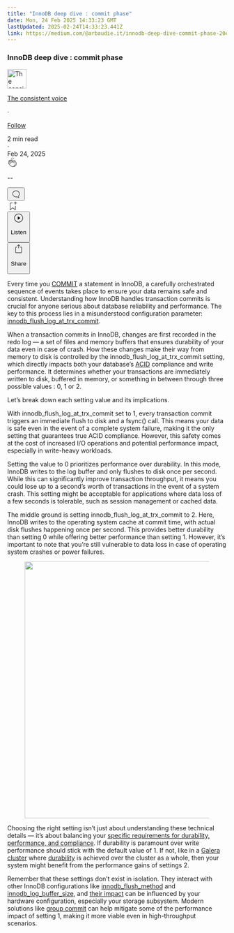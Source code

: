 ```yaml
---
title: "InnoDB deep dive : commit phase"
date: Mon, 24 Feb 2025 14:33:23 GMT
lastUpdated: 2025-02-24T14:33:23.441Z
link: https://medium.com/@arbaudie.it/innodb-deep-dive-commit-phase-20e9022e98d5?source=rss-c779d007e7fe------2
---
```


<article><div class="l"><div class="l"><span class="l"></span><section><div><div class="fs gi gj gk gl gm"></div><div class="gn go gp gq gr"><div class="ab cb"><div class="ci bh fz ga gb gc"><div><h1 class="pw-post-title gs gt gu bf gv gw gx gy gz ha hb hc hd he hf hg hh hi hj hk hl hm hn ho hp hq hr hs ht hu bk" data-testid="storyTitle" id="663f">InnoDB deep dive : commit phase</h1><div><div class="speechify-ignore ab cp"><div class="speechify-ignore bh l"><div class="hv hw hx hy hz ab"><div><div class="ab ia"><div><div aria-hidden="false" class="bm"><a href="/@arbaudie.it?source=post_page---byline--20e9022e98d5---------------------------------------" rel="noopener follow"><div class="l ib ic by id ie"><div class="l fj"><img alt="The consistent voice" class="l fd by dd de cx" data-testid="authorPhoto" height="44" loading="lazy" src="https://miro.medium.com/v2/da:true/resize:fill:88:88/0*7vBG_L_kSIeOh095" width="44"/><div class="if by l dd de fs n ig ft"></div></div></div></a></div></div></div></div><div class="bn bh l"><div class="ab"><div style="flex:1"><span class="bf b bg z bk"><div class="ih ab q"><div class="ab q ii"><div class="ab q"><div><div aria-hidden="false" class="bm"><p class="bf b ij ik bk"><a class="af ag ah ai aj ak al am an ao ap aq ar il" data-testid="authorName" href="/@arbaudie.it?source=post_page---byline--20e9022e98d5---------------------------------------" rel="noopener follow">The consistent voice</a></p></div></div></div><span aria-hidden="true" class="im in"><span class="bf b bg z bk">·</span></span><p class="bf b ij ik bk"><span><a class="af ag ah ai aj ak al am an ao ap aq ar io" href="/m/signin?actionUrl=https%3A%2F%2Fmedium.com%2F_%2Fsubscribe%2Fuser%2Fc779d007e7fe&amp;operation=register&amp;redirect=https%3A%2F%2Fmedium.com%2F%40arbaudie.it%2Finnodb-deep-dive-commit-phase-20e9022e98d5&amp;user=The+consistent+voice&amp;userId=c779d007e7fe&amp;source=post_page-c779d007e7fe--byline--20e9022e98d5---------------------post_header------------------" rel="noopener follow">Follow</a></span></p></div></div></span></div></div><div class="l ip"><span class="bf b bg z du"><div class="ab cn iq ir is"><span class="bf b bg z du"><div class="ab ae"><span data-testid="storyReadTime">2 min read</span><div aria-hidden="true" class="it iu l"><span aria-hidden="true" class="l"><span class="bf b bg z du">·</span></span></div><span data-testid="storyPublishDate">Feb 24, 2025</span></div></span></div></span></div></div></div><div class="ab cp iv iw ix iy iz ja jb jc jd je jf jg jh ji jj jk"><div class="h k w fg fh q"><div class="ka l"><div class="ab q kb kc"><div class="pw-multi-vote-icon fj kd ke kf kg"><span><a class="af ag ah ai aj ak al am an ao ap aq ar as at" data-testid="headerClapButton" href="/m/signin?actionUrl=https%3A%2F%2Fmedium.com%2F_%2Fvote%2Fp%2F20e9022e98d5&amp;operation=register&amp;redirect=https%3A%2F%2Fmedium.com%2F%40arbaudie.it%2Finnodb-deep-dive-commit-phase-20e9022e98d5&amp;user=The+consistent+voice&amp;userId=c779d007e7fe&amp;source=---header_actions--20e9022e98d5---------------------clap_footer------------------" rel="noopener follow"><div><div aria-hidden="false" class="bm"><div class="kh ao ki kj kk kl am km kn ko kg"><svg aria-label="clap" height="24" viewbox="0 0 24 24" width="24" xmlns="http://www.w3.org/2000/svg"><path clip-rule="evenodd" d="M11.37.828 12 3.282l.63-2.454zM13.916 3.953l1.523-2.112-1.184-.39zM8.589 1.84l1.522 2.112-.337-2.501zM18.523 18.92c-.86.86-1.75 1.246-2.62 1.33a6 6 0 0 0 .407-.372c2.388-2.389 2.86-4.951 1.399-7.623l-.912-1.603-.79-1.672c-.26-.56-.194-.98.203-1.288a.7.7 0 0 1 .546-.132c.283.046.546.231.728.5l2.363 4.157c.976 1.624 1.141 4.237-1.324 6.702m-10.999-.438L3.37 14.328a.828.828 0 0 1 .585-1.408.83.83 0 0 1 .585.242l2.158 2.157a.365.365 0 0 0 .516-.516l-2.157-2.158-1.449-1.449a.826.826 0 0 1 1.167-1.17l3.438 3.44a.363.363 0 0 0 .516 0 .364.364 0 0 0 0-.516L5.293 9.513l-.97-.97a.826.826 0 0 1 0-1.166.84.84 0 0 1 1.167 0l.97.968 3.437 3.436a.36.36 0 0 0 .517 0 .366.366 0 0 0 0-.516L6.977 7.83a.82.82 0 0 1-.241-.584.82.82 0 0 1 .824-.826c.219 0 .43.087.584.242l5.787 5.787a.366.366 0 0 0 .587-.415l-1.117-2.363c-.26-.56-.194-.98.204-1.289a.7.7 0 0 1 .546-.132c.283.046.545.232.727.501l2.193 3.86c1.302 2.38.883 4.59-1.277 6.75-1.156 1.156-2.602 1.627-4.19 1.367-1.418-.236-2.866-1.033-4.079-2.246M10.75 5.971l2.12 2.12c-.41.502-.465 1.17-.128 1.89l.22.465-3.523-3.523a.8.8 0 0 1-.097-.368c0-.22.086-.428.241-.584a.847.847 0 0 1 1.167 0m7.355 1.705c-.31-.461-.746-.758-1.23-.837a1.44 1.44 0 0 0-1.11.275c-.312.24-.505.543-.59.881a1.74 1.74 0 0 0-.906-.465 1.47 1.47 0 0 0-.82.106l-2.182-2.182a1.56 1.56 0 0 0-2.2 0 1.54 1.54 0 0 0-.396.701 1.56 1.56 0 0 0-2.21-.01 1.55 1.55 0 0 0-.416.753c-.624-.624-1.649-.624-2.237-.037a1.557 1.557 0 0 0 0 2.2c-.239.1-.501.238-.715.453a1.56 1.56 0 0 0 0 2.2l.516.515a1.556 1.556 0 0 0-.753 2.615L7.01 19c1.32 1.319 2.909 2.189 4.475 2.449q.482.08.971.08c.85 0 1.653-.198 2.393-.579.231.033.46.054.686.054 1.266 0 2.457-.52 3.505-1.567 2.763-2.763 2.552-5.734 1.439-7.586z" fill-rule="evenodd"></path></svg></div></div></div></a></span></div><div class="pw-multi-vote-count l kp kq kr ks kt ku kv"><p class="bf b dv z du"><span class="kw">--</span></p></div></div></div><div><div aria-hidden="false" class="bm"><button aria-label="responses" class="ao kh kx ky ab q fk kz la"><svg class="lb" height="24" viewbox="0 0 24 24" width="24" xmlns="http://www.w3.org/2000/svg"><path d="M18.006 16.803c1.533-1.456 2.234-3.325 2.234-5.321C20.24 7.357 16.709 4 12.191 4S4 7.357 4 11.482c0 4.126 3.674 7.482 8.191 7.482.817 0 1.622-.111 2.393-.327.231.2.48.391.744.559 1.06.693 2.203 1.044 3.399 1.044.224-.008.4-.112.486-.287a.49.49 0 0 0-.042-.518c-.495-.67-.845-1.364-1.04-2.057a4 4 0 0 1-.125-.598zm-3.122 1.055-.067-.223-.315.096a8 8 0 0 1-2.311.338c-4.023 0-7.292-2.955-7.292-6.587 0-3.633 3.269-6.588 7.292-6.588 4.014 0 7.112 2.958 7.112 6.593 0 1.794-.608 3.469-2.027 4.72l-.195.168v.255c0 .056 0 .151.016.295.025.231.081.478.154.733.154.558.398 1.117.722 1.659a5.3 5.3 0 0 1-2.165-.845c-.276-.176-.714-.383-.941-.59z"></path></svg></button></div></div></div><div class="ab q jl jm jn jo jp jq jr js jt ju jv jw jx jy jz"><div class="lc k j i d"></div><div class="h k"><div><div aria-hidden="false" class="bm"><span><a class="af ag ah ai aj ak al am an ao ap aq ar as at" data-testid="headerBookmarkButton" href="/m/signin?actionUrl=https%3A%2F%2Fmedium.com%2F_%2Fbookmark%2Fp%2F20e9022e98d5&amp;operation=register&amp;redirect=https%3A%2F%2Fmedium.com%2F%40arbaudie.it%2Finnodb-deep-dive-commit-phase-20e9022e98d5&amp;source=---header_actions--20e9022e98d5---------------------bookmark_footer------------------" rel="noopener follow"><svg aria-label="Add to list bookmark button" class="du ld" fill="none" height="25" viewbox="0 0 25 25" width="25" xmlns="http://www.w3.org/2000/svg"><path d="M18 2.5a.5.5 0 0 1 1 0V5h2.5a.5.5 0 0 1 0 1H19v2.5a.5.5 0 1 1-1 0V6h-2.5a.5.5 0 0 1 0-1H18zM7 7a1 1 0 0 1 1-1h3.5a.5.5 0 0 0 0-1H8a2 2 0 0 0-2 2v14a.5.5 0 0 0 .805.396L12.5 17l5.695 4.396A.5.5 0 0 0 19 21v-8.5a.5.5 0 0 0-1 0v7.485l-5.195-4.012a.5.5 0 0 0-.61 0L7 19.985z" fill="currentColor"></path></svg></a></span></div></div></div><div class="fd le cn"><div class="l ae"><div class="ab cb"><div class="lf lg lh li lj lk ci bh"><div class="ab"><div aria-hidden="false" class="bm"><div><div aria-hidden="false" class="bm"><button aria-label="Listen" class="af fk ah ai aj ak al ll an ao ap ex lm ln la lo lp lq lr ls s lt lu lv lw lx ly lz u ma mb mc" data-testid="audioPlayButton"><svg fill="none" height="24" viewbox="0 0 24 24" width="24" xmlns="http://www.w3.org/2000/svg"><path clip-rule="evenodd" d="M3 12a9 9 0 1 1 18 0 9 9 0 0 1-18 0m9-10C6.477 2 2 6.477 2 12s4.477 10 10 10 10-4.477 10-10S17.523 2 12 2m3.376 10.416-4.599 3.066a.5.5 0 0 1-.777-.416V8.934a.5.5 0 0 1 .777-.416l4.599 3.066a.5.5 0 0 1 0 .832" fill="currentColor" fill-rule="evenodd"></path></svg><div class="j i d"><p class="bf b bg z du">Listen</p></div></button></div></div></div></div></div></div></div></div><div aria-describedby="postFooterSocialMenu" aria-hidden="false" aria-labelledby="postFooterSocialMenu" class="bm"><div><div aria-hidden="false" class="bm"><button aria-controls="postFooterSocialMenu" aria-expanded="false" aria-label="Share Post" class="af fk ah ai aj ak al ll an ao ap ex lm ln la lo lp lq lr ls s lt lu lv lw lx ly lz u ma mb mc" data-testid="headerSocialShareButton"><svg fill="none" height="24" viewbox="0 0 24 24" width="24" xmlns="http://www.w3.org/2000/svg"><path clip-rule="evenodd" d="M15.218 4.931a.4.4 0 0 1-.118.132l.012.006a.45.45 0 0 1-.292.074.5.5 0 0 1-.3-.13l-2.02-2.02v7.07c0 .28-.23.5-.5.5s-.5-.22-.5-.5v-7.04l-2 2a.45.45 0 0 1-.57.04h-.02a.4.4 0 0 1-.16-.3.4.4 0 0 1 .1-.32l2.8-2.8a.5.5 0 0 1 .7 0l2.8 2.79a.42.42 0 0 1 .068.498m-.106.138.008.004v-.01zM16 7.063h1.5a2 2 0 0 1 2 2v10a2 2 0 0 1-2 2h-11c-1.1 0-2-.9-2-2v-10a2 2 0 0 1 2-2H8a.5.5 0 0 1 .35.15.5.5 0 0 1 .15.35.5.5 0 0 1-.15.35.5.5 0 0 1-.35.15H6.4c-.5 0-.9.4-.9.9v10.2a.9.9 0 0 0 .9.9h11.2c.5 0 .9-.4.9-.9v-10.2c0-.5-.4-.9-.9-.9H16a.5.5 0 0 1 0-1" fill="currentColor" fill-rule="evenodd"></path></svg><div class="j i d"><p class="bf b bg z du">Share</p></div></button></div></div></div></div></div></div></div></div></div><p class="pw-post-body-paragraph md me gu mf b mg mh mi mj mk ml mm mn mo mp mq mr ms mt mu mv mw mx my mz na gn bk" id="9740">Every time you <a class="af io" href="https://hackmysql.com/group-commit-and-trx-dependency-tracking" rel="noopener ugc nofollow" target="_blank">COMMIT</a> a statement in InnoDB, a carefully orchestrated sequence of events takes place to ensure your data remains safe and consistent. Understanding how InnoDB handles transaction commits is crucial for anyone serious about database reliability and performance. The key to this process lies in a misunderstood configuration parameter: <a class="af io" href="https://mariadb.com/kb/en/innodb-system-variables/#innodb_flush_log_at_trx_commit" rel="noopener ugc nofollow" target="_blank">innodb_flush_log_at_trx_commit</a>.</p><p class="pw-post-body-paragraph md me gu mf b mg mh mi mj mk ml mm mn mo mp mq mr ms mt mu mv mw mx my mz na gn bk" id="3a50">When a transaction commits in InnoDB, changes are first recorded in the redo log — a set of files and memory buffers that ensures durability of your data even in case of crash. How these changes make their way from memory to disk is controlled by the innodb_flush_log_at_trx_commit setting, which directly impacts both your database’s <a class="af io" href="https://en.wikipedia.org/wiki/ACID" rel="noopener ugc nofollow" target="_blank">ACID</a> compliance and write performance. It determines whether your transactions are immediately written to disk, buffered in memory, or something in between through three possible values : 0, 1 or 2.</p><p class="pw-post-body-paragraph md me gu mf b mg mh mi mj mk ml mm mn mo mp mq mr ms mt mu mv mw mx my mz na gn bk" id="c5e4">Let’s break down each setting value and its implications.</p><p class="pw-post-body-paragraph md me gu mf b mg mh mi mj mk ml mm mn mo mp mq mr ms mt mu mv mw mx my mz na gn bk" id="8ce0">With innodb_flush_log_at_trx_commit set to 1, every transaction commit triggers an immediate flush to disk and a fsync() call. This means your data is safe even in the event of a complete system failure, making it the only setting that guarantees true ACID compliance. However, this safety comes at the cost of increased I/O operations and potential performance impact, especially in write-heavy workloads.</p><p class="pw-post-body-paragraph md me gu mf b mg mh mi mj mk ml mm mn mo mp mq mr ms mt mu mv mw mx my mz na gn bk" id="4eb2">Setting the value to 0 prioritizes performance over durability. In this mode, InnoDB writes to the log buffer and only flushes to disk once per second. While this can significantly improve transaction throughput, it means you could lose up to a second’s worth of transactions in the event of a system crash. This setting might be acceptable for applications where data loss of a few seconds is tolerable, such as session management or cached data.</p><p class="pw-post-body-paragraph md me gu mf b mg mh mi mj mk ml mm mn mo mp mq mr ms mt mu mv mw mx my mz na gn bk" id="5b4b">The middle ground is setting innodb_flush_log_at_trx_commit to 2. Here, InnoDB writes to the operating system cache at commit time, with actual disk flushes happening once per second. This provides better durability than setting 0 while offering better performance than setting 1. However, it’s important to note that you’re still vulnerable to data loss in case of operating system crashes or power failures.</p><figure class="ne nf ng nh ni nj nb nc paragraph-image"><div class="nk nl fj nm bh nn" role="button" tabindex="0"><div class="nb nc nd"><picture><source sizes="(min-resolution: 4dppx) and (max-width: 700px) 50vw, (-webkit-min-device-pixel-ratio: 4) and (max-width: 700px) 50vw, (min-resolution: 3dppx) and (max-width: 700px) 67vw, (-webkit-min-device-pixel-ratio: 3) and (max-width: 700px) 65vw, (min-resolution: 2.5dppx) and (max-width: 700px) 80vw, (-webkit-min-device-pixel-ratio: 2.5) and (max-width: 700px) 80vw, (min-resolution: 2dppx) and (max-width: 700px) 100vw, (-webkit-min-device-pixel-ratio: 2) and (max-width: 700px) 100vw, 700px" srcset="https://miro.medium.com/v2/resize:fit:640/format:webp/1*utaf_GgXp4UNHk31SEZdIg.png 640w, https://miro.medium.com/v2/resize:fit:720/format:webp/1*utaf_GgXp4UNHk31SEZdIg.png 720w, https://miro.medium.com/v2/resize:fit:750/format:webp/1*utaf_GgXp4UNHk31SEZdIg.png 750w, https://miro.medium.com/v2/resize:fit:786/format:webp/1*utaf_GgXp4UNHk31SEZdIg.png 786w, https://miro.medium.com/v2/resize:fit:828/format:webp/1*utaf_GgXp4UNHk31SEZdIg.png 828w, https://miro.medium.com/v2/resize:fit:1100/format:webp/1*utaf_GgXp4UNHk31SEZdIg.png 1100w, https://miro.medium.com/v2/resize:fit:1400/format:webp/1*utaf_GgXp4UNHk31SEZdIg.png 1400w" type="image/webp"/><source data-testid="og" sizes="(min-resolution: 4dppx) and (max-width: 700px) 50vw, (-webkit-min-device-pixel-ratio: 4) and (max-width: 700px) 50vw, (min-resolution: 3dppx) and (max-width: 700px) 67vw, (-webkit-min-device-pixel-ratio: 3) and (max-width: 700px) 65vw, (min-resolution: 2.5dppx) and (max-width: 700px) 80vw, (-webkit-min-device-pixel-ratio: 2.5) and (max-width: 700px) 80vw, (min-resolution: 2dppx) and (max-width: 700px) 100vw, (-webkit-min-device-pixel-ratio: 2) and (max-width: 700px) 100vw, 700px" srcset="https://miro.medium.com/v2/resize:fit:640/1*utaf_GgXp4UNHk31SEZdIg.png 640w, https://miro.medium.com/v2/resize:fit:720/1*utaf_GgXp4UNHk31SEZdIg.png 720w, https://miro.medium.com/v2/resize:fit:750/1*utaf_GgXp4UNHk31SEZdIg.png 750w, https://miro.medium.com/v2/resize:fit:786/1*utaf_GgXp4UNHk31SEZdIg.png 786w, https://miro.medium.com/v2/resize:fit:828/1*utaf_GgXp4UNHk31SEZdIg.png 828w, https://miro.medium.com/v2/resize:fit:1100/1*utaf_GgXp4UNHk31SEZdIg.png 1100w, https://miro.medium.com/v2/resize:fit:1400/1*utaf_GgXp4UNHk31SEZdIg.png 1400w"/><img alt="" class="bh lk no c" height="588" loading="eager" role="presentation" width="700"/></picture></div></div></figure><p class="pw-post-body-paragraph md me gu mf b mg mh mi mj mk ml mm mn mo mp mq mr ms mt mu mv mw mx my mz na gn bk" id="a277">Choosing the right setting isn’t just about understanding these technical details — it’s about balancing your <a class="af io" href="https://www.percona.com/blog/maximal-write-througput-in-mysql/" rel="noopener ugc nofollow" target="_blank">specific requirements for durability, performance, and compliance</a>. If durability is paramount over write performance should stick with the default value of 1. If not, like in a <a class="af io" href="https://galeracluster.com/" rel="noopener ugc nofollow" target="_blank">Galera cluster</a> where <a class="af io" href="https://en.wikipedia.org/wiki/ACID#Durability" rel="noopener ugc nofollow" target="_blank">durability</a> is achieved over the cluster as a whole, then your system might benefit from the performance gains of settings 2.</p><p class="pw-post-body-paragraph md me gu mf b mg mh mi mj mk ml mm mn mo mp mq mr ms mt mu mv mw mx my mz na gn bk" id="f2ab">Remember that these settings don’t exist in isolation. They interact with other InnoDB configurations like <a class="af io" href="https://mariadb.com/kb/en/innodb-system-variables/#innodb_flush_method" rel="noopener ugc nofollow" target="_blank">innodb_flush_method</a> and <a class="af io" href="https://mariadb.com/kb/en/innodb-system-variables/#innodb_log_buffer_size" rel="noopener ugc nofollow" target="_blank">innodb_log_buffer_size</a>, and <a class="af io" href="https://linuxblog.io/innodb_flush_method-innodb_flush_log_at_trx_commit-optimizing-mysql/" rel="noopener ugc nofollow" target="_blank">their impact</a> can be influenced by your hardware configuration, especially your storage subsystem. Modern solutions like <a class="af io" href="https://hackmysql.com/group-commit-and-trx-dependency-tracking" rel="noopener ugc nofollow" target="_blank">group commit</a> can help mitigate some of the performance impact of setting 1, making it more viable even in high-throughput scenarios.</p></div></div></div></div></section></div></div></article>
